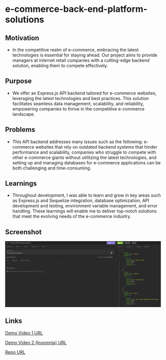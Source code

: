 # e-commerce-back-end-platform-solutions


## Motivation
- In the competitive realm of e-commerce, embracing the latest technologies is essential for staying ahead. Our project aims to provide managers at internet retail companies with a cutting-edge backend solution, enabling them to compete effectively.


## Purpose
- We offer an Express.js API backend tailored for e-commerce websites, leveraging the latest technologies and best practices. This solution facilitates seamless data management, scalability, and reliability, empowering companies to thrive in the competitive e-commerce landscape.


## Problems
- This API backend addresses many issues such as the following: e-commerce websites that rely on outdated backend systems that hinder performance and scalability, companies who struggle to compete with other e-commerce giants without utilitzing the latest technologies, and setting up and managing databases for e-commerce applications can be both challenging and time-consuming.



## Learnings
- Throughout development, I was able to learn and grow in key areas such as Express.js and Sequelize integration, database optimization, API development and testing, environment variable management, and error handling. These learnings will enable me to deliver top-notch solutions that meet the evolving needs of the e-commerce industry.


## Screenshot
![Screenshot of E-Commerce-Back-End-Platform-Solutions](./images/e-commerce-back-end-platform-solutions.png)


## Links
[Demo Video 1 URL](https://drive.google.com/file/d/1wMnGaZoT3kS3N1iGytostPd6dobORpjE/view?usp=sharing)

[Demo Video 2 (Insomnia) URL](https://drive.google.com/file/d/1mSo1S-Z_ipRCMi51OatmH6YJ5b9-NjI_/view?usp=drive_link)

[Repo URL](https://github.com/XtianHope/e-commerce-back-end-platform-solutions.git)



